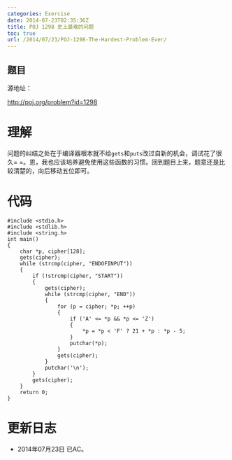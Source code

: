 ```yaml
---
categories: Exercise
date: 2014-07-23T02:35:36Z
title: POJ 1298 史上最难的问题
toc: true
url: /2014/07/23/POJ-1298-The-Hardest-Problem-Ever/
---
```


## 题目
源地址：

http://poj.org/problem?id=1298

# 理解
问题的纠结之处在于编译器根本就不给`gets`和`puts`改过自新的机会，调试花了很久= =。恩，我也应该培养避免使用这些函数的习惯。回到题目上来，题意还是比较清楚的，向后移动五位即可。

<!--more-->

# 代码

```
#include <stdio.h>
#include <stdlib.h>
#include <string.h>
int main()
{
    char *p, cipher[128];
    gets(cipher);
    while (strcmp(cipher, "ENDOFINPUT"))
    {
        if (!strcmp(cipher, "START"))
        {
            gets(cipher);
            while (strcmp(cipher, "END"))
            {
                for (p = cipher; *p; ++p)
                {
                    if ('A' <= *p && *p <= 'Z')
                    {
                        *p = *p < 'F' ? 21 + *p : *p - 5;
                    }
                    putchar(*p);
                }
                gets(cipher);
            }
            putchar('\n');
        }
        gets(cipher);
    }
    return 0;
}

```

# 更新日志
- 2014年07月23日 已AC。